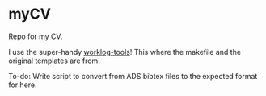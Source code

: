 # myCV
Repo for my CV.

I use the super-handy [worklog-tools](https://github.com/pkgw/worklog-tools)! This where the makefile and the original templates are from.

To-do: Write script to convert from ADS bibtex files to the expected format for here.
